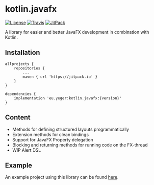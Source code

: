 # kotlin.javafx

[![License](https://img.shields.io/github/license/deryeger/kotlin.javafx?style=for-the-badge)](https://www.gnu.org/licenses/gpl-3.0.en.html)
[![Travis](https://img.shields.io/travis/com/deryeger/kotlin.javafx?style=for-the-badge)](https://travis-ci.com/DerYeger/kotlin.javafx)
[![JitPack](https://img.shields.io/jitpack/v/github/deryeger/kotlin.javafx?color=blue&style=for-the-badge)](https://jitpack.io/#eu.yeger/kotlin.javafx)

A library for easier and better JavaFX development in combination with Kotlin.

## Installation

```
allprojects {
    repositories {
        ...
        maven { url 'https://jitpack.io' }
    }
}
```
```
dependencies {
    implementation 'eu.yeger:kotlin.javafx:{version}'
}
```

## Content

- Methods for defining structured layouts programmatically
- Extension methods for clean bindings
- Support for JavaFX Property delegation
- Blocking and returning methods for running code on the FX-thread
- WIP Alert DSL

## Example

An example project using this library can be found [here](https://github.com/DerYeger/minesweeper).
